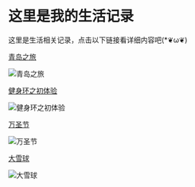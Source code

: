# 这里是我的生活记录


这里是生活相关记录，点击以下链接看详细内容吧(*❦ω❦)

<LastPost :random="true" prefix="/life" :number="10"/>

[青岛之旅](/life/tsingtao.html)

![青岛之旅](https://z.wiki/images/20211117/b5a2c24586c04159a9ba0468d8ac2917.png)

[健身环之初体验](/life/switchfitness.html)

![健身环之初体验](https://z.wiki/images/20211117/6ac15f3a27dc42039f5567b10fa151a3.png)


[万圣节](/life/halloween.html)

![万圣节](https://4.z.wiki/images/20211117/4e601049387d4a9fbdbfb1b8f4e67a71.png)


[大雪球](/life/snow.html)

![大雪球](https://z.wiki/images/20211117/2ab4074a25094e999adab9dcbde2e502.png)

